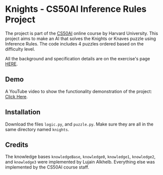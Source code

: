 # Knights - CS50AI Inference Rules Project
The project is part of the [CS50AI](https://learning.edx.org/course/course-v1:HarvardX+CS50AI+1T2020/home) online course by Harvard University. This project aims to make an AI that solves the Knights or Knaves puzzle using Inference Rules. The code includes 4 puzzles ordered based on the difficulty level.

All the background and specification details are on the exercise's page [HERE](https://cs50.harvard.edu/ai/2020/projects/1/knights/). 

## Demo
A YouTube video to show the functionality demonstration of the project: [Click Here](https://youtu.be/N0Mf6SXXFgQ).

## Installation
Download the files `logic.py`, and `puzzle.py`. Make sure they are all in the same directory named `knights`.

## Credits
The knowledge bases `knowledgeBase`, `knowledge0`, `knowledge1`, `knowledge2`, and `knowledge3` were implemented by Lujain Alkhelb. Everything else was implemented by the CS50AI course staff. 